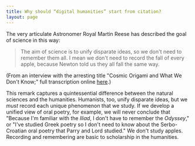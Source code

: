 ```yaml
---
title: Why should “digital humanities” start from citation?
layout: page
---
```



The very articulate Astronomer Royal Martin Reese has described the goal of science in this way:

> The aim of science is to unify disparate ideas, so we don't need to remember them all. I mean we don't need to record the fall of every apple, because Newton told us they all fall the same way.

(From an interview with the arresting title "Cosmic Origami and What We Don't Know;"  full transcription online [here][origami].)

This remark captures a quintessential difference between the natural sciences and the humanities.  Humanists, too, unify disparate ideas, but we *must* record each unique phenomenon that we study.  If we develop a unified view of oral poetry, for example, we will never conclude that "Because I'm familiar with the *Iliad*, I don't have to remember the *Odyssey*," or "I've studied Greek poetry so I don't need to know about the Serbo-Croatian oral poetry that Parry and Lord studied."  We don't study apples.  Recording and remembering are basic to scholarship in the humanities.





[origami]: http://www.onbeing.org/program/cosmic-origami-and-what-we-dont-know/transcript/6056

